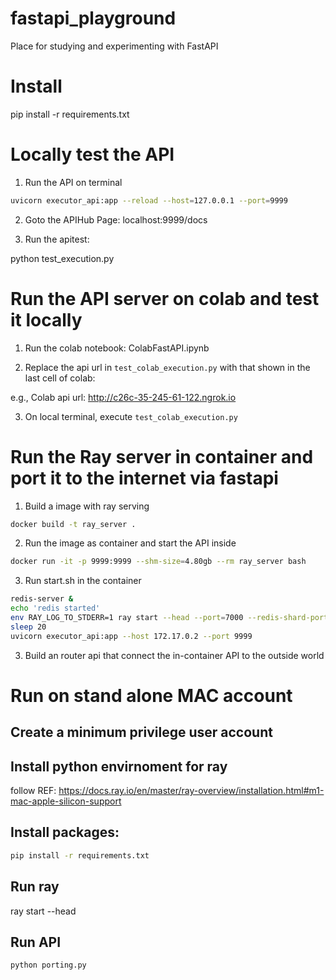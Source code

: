 # fastapi_playground
Place for studying and experimenting with FastAPI

# Install 

pip install -r requirements.txt

# Locally test the API

1) Run the API on terminal 
```bash
uvicorn executor_api:app --reload --host=127.0.0.1 --port=9999
```
2) Goto the APIHub Page: localhost:9999/docs

3) Run the apitest: 

python test_execution.py

# Run the API server on colab and test it locally 

1) Run the colab notebook: ColabFastAPI.ipynb

2) Replace the api url in `test_colab_execution.py` with that shown in the last cell of colab:

e.g., Colab api url: <http://c26c-35-245-61-122.ngrok.io>

3) On local terminal, execute `test_colab_execution.py`

# Run the Ray server in container and port it to the internet via fastapi

1) Build a image with ray serving

```bash
docker build -t ray_server .
```

2) Run the image as container and start the API inside
```bash
docker run -it -p 9999:9999 --shm-size=4.80gb --rm ray_server bash
```

3) Run start.sh in the container
```bash
redis-server &
echo 'redis started'
env RAY_LOG_TO_STDERR=1 ray start --head --port=7000 --redis-shard-ports=6379
sleep 20
uvicorn executor_api:app --host 172.17.0.2 --port 9999
```
3) Build an router api that connect the in-container API to the outside world 


# Run on stand alone MAC account 

## Create a minimum privilege user account 

## Install python envirnoment for ray 

follow REF: https://docs.ray.io/en/master/ray-overview/installation.html#m1-mac-apple-silicon-support

## Install packages: 

```bash
pip install -r requirements.txt
```

## Run ray 

ray start --head

## Run API 

```bash
python porting.py
```